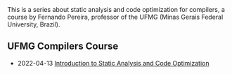 <div class="series">
This is a series about static analysis and code optimization for compilers, a course by Fernando Pereira, professor of the UFMG (Minas Gerais Federal University, Brazil).

## UFMG Compilers Course

- <time class="date">2022-04-13</time> <span>[Introduction to Static Analysis and Code Optimization](/series/ufmg-compilers-course/introduction)</span>
</div>
